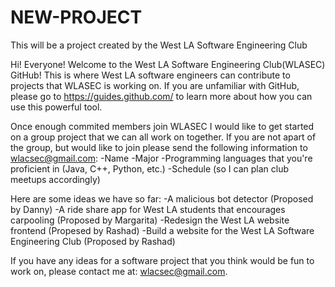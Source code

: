 # NEW-PROJECT
This will be a project created by the West LA Software Engineering Club

Hi! Everyone! Welcome to the  West LA Software Engineering Club(WLASEC) GitHub! This is where West LA software engineers can contribute to projects that WLASEC is working on. If you are unfamiliar with GitHub, please go to https://guides.github.com/ to learn more about how you can use this powerful tool. 

Once enough commited members join WLASEC I would like to get started on a group project that we can all work on together. If you are not apart of the group, but would like to join please send the following information to wlacsec@gmail.com:
-Name 
-Major
-Programming languages that you're proficient in (Java, C++, Python, etc.)
-Schedule (so I can plan club meetups accordingly)

Here are some ideas we have so far:
-A malicious bot detector (Proposed by Danny)
-A ride share app for West LA students that encourages carpooling (Proposed by Margarita)
-Redesign the West LA website frontend (Propesed by Rashad) 
-Build a website for the West LA Software Engineering Club (Proposed by Rashad)

If you have any ideas for a software project that you think would be fun to work on, please contact me at: wlacsec@gmail.com.
